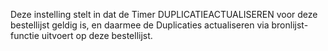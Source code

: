 Deze instelling stelt in dat de Timer DUPLICATIEACTUALISEREN voor deze bestellijst geldig is, en daarmee de Duplicaties actualiseren via bronlijst-functie 
uitvoert op deze bestellijst.

